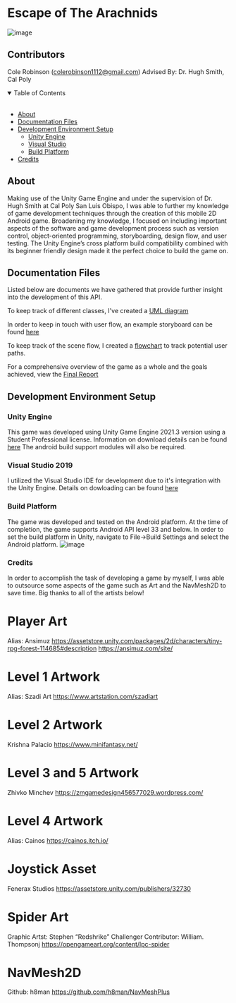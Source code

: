 # Escape of The Arachnids
![image](https://github.com/crobin27/escape-of-the-arachnids/assets/76970281/c282499d-563f-43fc-a72c-b6f4467fc271)
## Contributors
Cole Robinson (colerobinson1112@gmail.com)
Advised By: Dr. Hugh Smith, Cal Poly

<details open="open">
<summary>Table of Contents</summary>
<br>

- [About](#about)
- [Documentation Files](#documentation-files)
- [Development Environment Setup](#development-environment-setup)
    - [Unity Engine](#unity-engine)
    - [Visual Studio](#visual-studio-2019)
    - [Build Platform](#build-platform)
- [Credits](#credits)
</details>

## About
Making use of the Unity Game Engine and under the supervision of Dr. Hugh Smith at Cal Poly San Luis Obispo, I was able to further my knowledge of game development techniques through the creation of this mobile 2D Android game. Broadening my knowledge, I focused on including important aspects of the software and game development process such as version control, object-oriented programming, storyboarding, design flow, and user testing. The Unity Engine’s cross platform build compatibility combined with its beginner friendly design made it the perfect choice to build the game on. 

## Documentation Files
Listed below are documents we have gathered that provide further insight into the development of this API.

To keep track of different classes, I've created a [UML diagram](documentation/UML_DIAGRAM.pdf)

In order to keep in touch with user flow, an example storyboard can be found [here](documentation/STORYBOARD.pdf)

To keep track of the scene flow, I created a [flowchart](documentation/FLOWCHART.pdf) to track potential user paths. 

For a comprehensive overview of the game as a whole and the goals achieved, view the [Final Report](documentation/FINAL_REPORT.pdf)

## Development Environment Setup

### Unity Engine
This game was developed using Unity Game Engine 2021.3 version using a Student Professional license. Information on download details can be found [here](https://unity.com/) The android build support modules will also be required. 

### Visual Studio 2019
I utilized the Visual Studio IDE for development due to it's integration with the Unity Engine. Details on dowloading can be found [here](https://visualstudio.microsoft.com/)

### Build Platform
The game was developed and tested on the Android platform. At the time of completion, the game supports Android API level 33 and below. In order to set the build platform in Unity, navigate to File->Build Settings and select the Android platform. ![image](https://github.com/crobin27/escape-of-the-arachnids/assets/76970281/7b670a2f-af09-4f5e-a1e7-a49f925ef9e3)

### Credits
In order to accomplish the task of developing a game by myself, I was able to outsource some aspects of the game such as Art and the NavMesh2D to save time. Big thanks to all of the artists below!

# Player Art 
Alias: Ansimuz
https://assetstore.unity.com/packages/2d/characters/tiny-rpg-forest-114685#description
https://ansimuz.com/site/

# Level 1 Artwork
Alias: Szadi Art
https://www.artstation.com/szadiart

# Level 2 Artwork
Krishna Palacio
https://www.minifantasy.net/

# Level 3 and 5 Artwork
Zhivko Minchev
https://zmgamedesign456577029.wordpress.com/

# Level 4 Artwork
Alias: Cainos
https://cainos.itch.io/

# Joystick Asset
Fenerax Studios
https://assetstore.unity.com/publishers/32730

# Spider Art
Graphic Artst: Stephen “Redshrike” Challenger
Contributor: William. Thompsonj
https://opengameart.org/content/lpc-spider

# NavMesh2D
Github: h8man
https://github.com/h8man/NavMeshPlus



